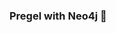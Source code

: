 ### Pregel with Neo4j 🚀






















































































 
























